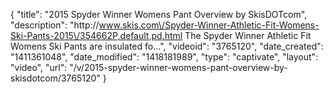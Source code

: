 {
    "title": "2015 Spyder Winner Womens Pant Overview by SkisDOTcom",
    "description": "http:\/\/www.skis.com\/Spyder-Winner-Athletic-Fit-Womens-Ski-Pants-2015\/354662P,default,pd.html The Spyder Winner Athletic Fit Womens Ski Pants are insulated fo...",
    "videoid": "3765120",
    "date_created": "1411361048",
    "date_modified": "1418181989",
    "type": "captivate",
    "layout": "video",
    "url": "\/v\/2015-spyder-winner-womens-pant-overview-by-skisdotcom\/3765120"
}